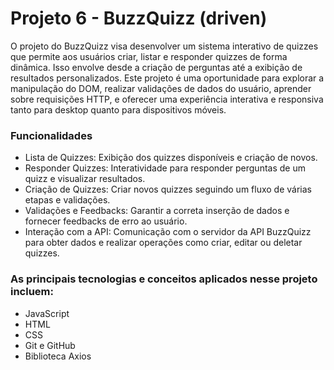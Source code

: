 # Projeto 6 - BuzzQuizz (driven)
O projeto do BuzzQuizz visa desenvolver um sistema interativo de quizzes que permite
aos usuários criar, listar e responder quizzes de forma dinâmica. Isso envolve desde 
a criação de perguntas até a exibição de resultados personalizados. Este projeto é uma
oportunidade para explorar a manipulação do DOM, realizar validações de dados do usuário,
aprender sobre requisições HTTP, e oferecer uma experiência interativa e responsiva tanto
para desktop quanto para dispositivos móveis. 

### Funcionalidades
* Lista de Quizzes: Exibição dos quizzes disponíveis e criação de novos.
* Responder Quizzes: Interatividade para responder perguntas de um quizz e visualizar resultados.
* Criação de Quizzes: Criar novos quizzes seguindo um fluxo de várias etapas e validações.
* Validações e Feedbacks: Garantir a correta inserção de dados e fornecer feedbacks de erro ao usuário.
* Interação com a API: Comunicação com o servidor da API BuzzQuizz para obter dados e realizar operações como criar, editar ou deletar quizzes.

### As principais tecnologias e conceitos aplicados nesse projeto incluem:
* JavaScript
* HTML
* CSS
* Git e GitHub
* Biblioteca Axios
